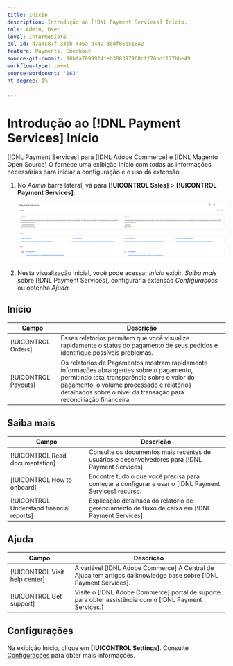 ```yaml
---
title: Início
description: Introdução ao [!DNL Payment Services] Início.
role: Admin, User
level: Intermediate
exl-id: d7a4c87f-33cb-446a-b442-3cdf05b518a2
feature: Payments, Checkout
source-git-commit: 90bfa7099924feb308397960cff76bdf177bbe49
workflow-type: tm+mt
source-wordcount: '163'
ht-degree: 1%

---
```


# Introdução ao [!DNL Payment Services] Início

[!DNL Payment Services] para [!DNL Adobe Commerce] e [!DNL Magento Open Source] O fornece uma exibição Início com todas as informações necessárias para iniciar a configuração e o uso da extensão.

1. No _Admin_ barra lateral, vá para **[!UICONTROL Sales]** > **[!UICONTROL Payment Services]**:

   ![Exibição da página inicial](assets/home-view.png)

1. Nesta visualização inicial, você pode acessar _Início_ exibir, _Saiba mais_ sobre [!DNL Payment Services], configurar a extensão _Configurações_ ou obtenha _Ajuda_.

## Início

| Campo | Descrição |
|---|---|
| [!UICONTROL Orders] | Esses relatórios permitem que você visualize rapidamente o status do pagamento de seus pedidos e identifique possíveis problemas. |
| [!UICONTROL Payouts] | Os relatórios de Pagamentos mostram rapidamente informações abrangentes sobre o pagamento, permitindo total transparência sobre o valor do pagamento, o volume processado e relatórios detalhados sobre o nível da transação para reconciliação financeira. |

## Saiba mais

| Campo | Descrição |
|---|---|
| [!UICONTROL Read documentation] | Consulte os documentos mais recentes de usuários e desenvolvedores para [!DNL Payment Services]. |
| [!UICONTROL How to onboard] | Encontre tudo o que você precisa para começar a configurar e usar o [!DNL Payment Services] recurso. |
| [!UICONTROL Understand financial reports] | Explicação detalhada do relatório de gerenciamento de fluxo de caixa em [!DNL Payment Services]. |

## Ajuda

| Campo | Descrição |
|---|---|
| [!UICONTROL Visit help center] | A variável [!DNL Adobe Commerce] A Central de Ajuda tem artigos da knowledge base sobre [!DNL Payment Services]. |
| [!UICONTROL Get support] | Visite o [!DNL Adobe Commerce] portal de suporte para obter assistência com o [!DNL Payment Services.] |

## Configurações

Na exibição Início, clique em **[!UICONTROL Settings]**. Consulte [Configurações](settings.md) para obter mais informações.
